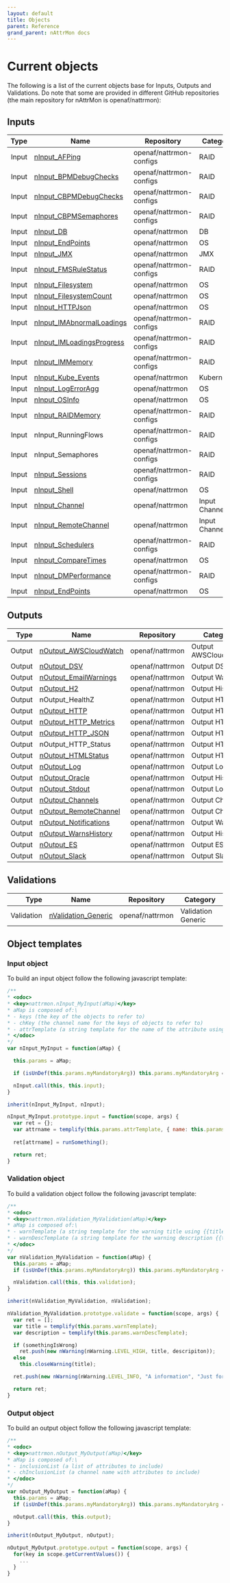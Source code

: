 ```yaml
---
layout: default
title: Objects
parent: Reference
grand_parent: nAttrMon docs
---
```


# Current objects

The following is a list of the current objects base for Inputs, Outputs and Validations. Do note that some are provided in different GitHub repositories (the main repository for nAttrMon is openaf/nattrmon):
  
## Inputs

|       Type | Name                                                                      | Repository              | Category             |
| ----------:| ------------------------------------------------------------------------- | ----------------------- | -------------------- |
|      Input | [nInput_AFPing](inputs/nAttrMon-nInput-AFPing.md)                         | openaf/nattrmon-configs | RAID                 |
|      Input | [nInput_BPMDebugChecks](inputs/nAttrMon-nInput-BPMDebugChecks)            | openaf/nattrmon-configs | RAID                 | 
|      Input | [nInput_CBPMDebugChecks](inputs/nAttrMon-nInput-CBPMDebugChecks)          | openaf/nattrmon-configs | RAID                 | 
|      Input | [nInput_CBPMSemaphores](inputs/nAttrMon-nInput-CBPMSemaphores.md)         | openaf/nattrmon-configs | RAID                 | 
|      Input | [nInput_DB](inputs/nAttrMon-nInput-DB.md)                                 | openaf/nattrmon         | DB                   | 
|      Input | [nInput_EndPoints](inputs/nAttrMon-nInput-EndPoints)                      | openaf/nattrmon         | OS                   | 
|      Input | [nInput_JMX](inputs/nAttrMon-nInput-JMX.md)                               | openaf/nattrmon         | JMX                  |
|      Input | [nInput_FMSRuleStatus](inputs/nAttrMon-nInput-FMSRuleStatus.md)           | openaf/nattrmon-configs | RAID                 | 
|      Input | [nInput_Filesystem](inputs/nAttrMon-nInput-Filesystem.md)                 | openaf/nattrmon         | OS                   | 
|      Input | [nInput_FilesystemCount](inputs/nAttrMon-nInput-FilesystemCount.md)       | openaf/nattrmon         | OS                   | 
|      Input | [nInput_HTTPJson](inputs/nAttrMon-nInput-HTTPJson)                        | openaf/nattrmon         | OS                   | 
|      Input | [nInput_IMAbnormalLoadings](inputs/nAttrMon-nInput-IMAbnormalLoadings.md) | openaf/nattrmon-configs | RAID                 | 
|      Input | [nInput_IMLoadingsProgress](inputs/nAttrMon-nInput-IMLoadingsProcess.md)  | openaf/nattrmon-configs | RAID                 | 
|      Input | [nInput_IMMemory](inputs/nAttrMon-nInput-IMMemory.md)                     | openaf/nattrmon-configs | RAID                 | 
|      Input | [nInput_Kube_Events](inputs/nAttrMon-nInput-Kube_Events.md)               | openaf/nattrmon         | Kubernetes           | 
|      Input | [nInput_LogErrorAgg](inputs/nAttrMon-nInput-LogErrorAgg.md)               | openaf/nattrmon         | OS                   | 
|      Input | [nInput_OSInfo](inputs/nAttrMon-nInput-OSInfo.md)                         | openaf/nattrmon         | OS                   | 
|      Input | [nInput_RAIDMemory](inputs/nAttrMon-nInput-RAIDMemory.md)                 | openaf/nattrmon-configs | RAID                 | 
|      Input | nInput_RunningFlows                                                       | openaf/nattrmon-configs | RAID                 |
|      Input | nInput_Semaphores                                                         | openaf/nattrmon-configs | RAID                 | 
|      Input | [nInput_Sessions](inputs/nAttrMon-nInput-Sessions.md)                     | openaf/nattrmon-configs | RAID                 | 
|      Input | [nInput_Shell](inputs/nAttrMon-nInput-Shell)                              | openaf/nattrmon         | OS                   | 
|      Input | [nInput_Channel](inputs/nAttrMon-nInput-Channel)                          | openaf/nattrmon         | Input Channel        | 
|      Input | [nInput_RemoteChannel](inputs/nAttrMon-nInput-RemoteChannel)              | openaf/nattrmon         | Input Channel        | 
|      Input | [nInput_Schedulers](inputs/nAttrMon-nInput-Schedulers.md)                 | openaf/nattrmon-configs | RAID                 | 
|      Input | [nInput_CompareTimes](inputs/nAttrMon-nInput-CompareTimes.md)             | openaf/nattrmon         | OS                   | 
|      Input | [nInput_DMPerformance](inputs/nAttrMon-nInput-DMPerformance.md)           | openaf/nattrmon-configs | RAID                 |
|      Input | [nInput_EndPoints](inputs/nAttrMon-nInput-EndPoints.md)                   | openaf/nattrmon         | OS                   | 

## Outputs

|       Type | Name                                                                      | Repository              | Category             |
| ----------:| ------------------------------------------------------------------------- | ----------------------- | -------------------- |
|     Output | [nOutput_AWSCloudWatch](outputs/nAttrMon-nOutput-AWSCloudWatch)           | openaf/nattrmon         | Output AWSCloudWatch | 
|     Output | [nOutput_DSV](outputs/nAttrMon-nOutput-DSV)                               | openaf/nattrmon         | Output DSV           | 
|     Output | [nOutput_EmailWarnings](outputs/nAttrMon-nOutput-EmailWarnings)           | openaf/nattrmon         | Output Warning       | 
|     Output | [nOutput_H2](outputs/nAttrMon-nOutput-H2.md)                              | openaf/nattrmon         | Output History       | 
|     Output | nOutput_HealthZ                                                           | openaf/nattrmon         | Output HTTP          | 
|     Output | [nOutput_HTTP](outputs/nAttrMon-nOutput_HTTP.md)                          | openaf/nattrmon         | Output HTTP          | 
|     Output | [nOutput_HTTP_Metrics](outputs/nAttrMon-nOutput_HTTP_Metrics.md)          | openaf/nattrmon         | Output HTTP          | 
|     Output | [nOutput_HTTP_JSON](outputs/nAttrMon-nOutput_HTTP_JSON.md)                | openaf/nattrmon         | Output HTTP          | 
|     Output | nOutput_HTTP_Status                                                       | openaf/nattrmon         | Output HTTP          |
|     Output | [nOutput_HTMLStatus](outputs/nAttrMon-nOutput_HTMLStatus.md)              | openaf/nattrmon         | Output HTTP          | 
|     Output | [nOutput_Log](outputs/nAttrMon-nOutput_Log.md)                            | openaf/nattrmon         | Output Log           | 
|     Output | [nOutput_Oracle](outputs/nAttrMon-nOutput_Oracle.md)                      | openaf/nattrmon         | Output History       | 
|     Output | [nOutput_Stdout](outputs/nAttrMon-nOutput_Stdout.md)                      | openaf/nattrmon         | Output Log           | 
|     Output | [nOutput_Channels](outputs/nAttrMon-nOutput-Channels)                     | openaf/nattrmon         | Output Channels      | 
|     Output | [nOutput_RemoteChannel](outputs/nAttrMon-nOutput-Channel)                 | openaf/nattrmon         | Output Channel       | 
|     Output | [nOutput_Notifications](outputs/nAttrMon-nOutput-Notifications)           | openaf/nattrmon         | Output Warnings      |
|     Output | [nOutput_WarnsHistory](outputs/nAttrMon-nOutput_WarnsHistory.md)          | openaf/nattrmon         | Output History       | 
|     Output | [nOutput_ES](outputs/nAttrMon-nOutput_ES.md)                              | openaf/nattrmon         | Output ES            | 
|     Output | [nOutput_Slack](outputs/nAttrMon-nOutput_Slack.md)                        | openaf/nattrmon         | Output Slack         | 

## Validations

|       Type | Name                                                                      | Repository              | Category             |
| ----------:| ------------------------------------------------------------------------- | ----------------------- | -------------------- |
| Validation | [nValidation_Generic](validations/nAttrMon-nValidation-Generic)           | openaf/nattrmon         | Validation Generic   | 

## Object templates

### Input object

To build an input object follow the following javascript template:

````javascript
/**
* <odoc>
* <key>nattrmon.nInput_MyInput(aMap)</key>
* aMap is composed of:\
* - keys (the key of the objects to refer to)
* - chKey (the channel name for the keys of objects to refer to)
* - attrTemplate (a string template for the name of the attribute using {{name}})
* </odoc>
*/
var nInput_MyInput = function(aMap) {

  this.params = aMap;

  if (isUnDef(this.params.myMandatoryArg)) this.params.myMandatoryArg = "something";  

  nInput.call(this, this.input);
}

inherit(nInput_MyInput, nInput);

nInput_MyInput.prototype.input = function(scope, args) {
  var ret = {};
  var attrname = templify(this.params.attrTemplate, { name: this.params.name });
  
  ret[attrname] = runSomething();

  return ret;
}
````

### Validation object

To build a validation object follow the following javascript template:

````javascript
/**
* <odoc>
* <key>nattrmon.nValidation_MyValidation(aMap)</key>
* aMap is composed of:\
* - warnTemplate (a string template for the warning title using {{title}})
* - warnDescTemplate (a string template for the warning description {{title}})
* </odoc>
*/
var nValidation_MyValidation = function(aMap) {
  this.params = aMap;
  if (isUnDef(this.params.myMandatoryArg)) this.params.myMandatoryArg = "something";

  nValidation.call(this, this.validation);
}

inherit(nValidation_MyValidation, nValidation);

nValidation_MyValidation.prototype.validate = function(scope, args) {
  var ret = [];
  var title = templify(this.params.warnTemplate);
  var description = templify(this.params.warnDescTemplate);

  if (somethingIsWrong)
    ret.push(new nWarning(nWarning.LEVEL_HIGH, title, descripiton));
  else
    this.closeWarning(title);

  ret.push(new nWarning(nWarning.LEVEL_INFO, "A information", "Just for fyi..."));

  return ret;
}
````

### Output object

To build an output object follow the following javascript template:
  
````javascript
/**
* <odoc>
* <key>nattrmon.nOutput_MyOutput(aMap)</key>
* aMap is composed of:\
* - inclusionList (a list of attributes to include)
* - chInclusionList (a channel name with attributes to include)
* </odoc>
*/
var nOutput_MyOutput = function(aMap) {
  this.params = aMap;
  if (isUnDef(this.params.myMandatoryArg)) this.params.myMandatoryArg = "something";

  nOutput.call(this, this.output);
}

inherit(nOutput_MyOutput, nOutput);

nOutput_MyOutput.prototype.output = function(scope, args) {
  for(key in scope.getCurrentValues()) {
    ...
  }
}
````